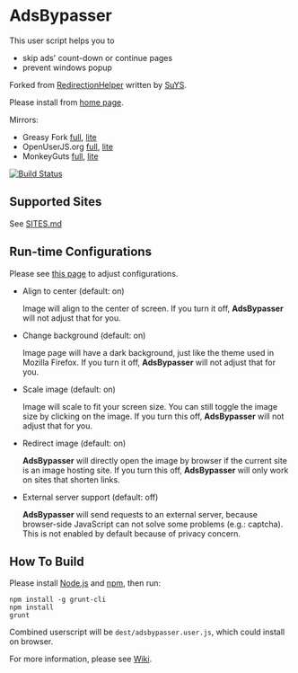 # AdsBypasser

This user script helps you to

* skip ads' count-down or continue pages
* prevent windows popup

Forked from [RedirectionHelper] written by [SuYS].

Please install from [home page][1].

Mirrors:

* Greasy Fork [full][2], [lite][3]
* OpenUserJS.org [full][4], [lite][5]
* MonkeyGuts [full][6], [lite][7]

[![Build Status][8]][9]


## Supported Sites

See [SITES.md](SITES.md)


## Run-time Configurations

Please see [this page][10] to adjust configurations.

* Align to center (default: on)

    Image will align to the center of screen.
    If you turn it off, **AdsBypasser** will not adjust that for you.

* Change background (default: on)

    Image page will have a dark background, just like the theme used in
    Mozilla Firefox.
    If you turn it off, **AdsBypasser** will not adjust that for you.

* Scale image (default: on)

    Image will scale to fit your screen size.
    You can still toggle the image size by clicking on the image.
    If you turn this off, **AdsBypasser** will not adjust that for you.

* Redirect image (default: on)

    **AdsBypasser** will directly open the image by browser if the
    current site is an image hosting site.
    If you turn this off, **AdsBypasser** will only work on sites that shorten links.

* External server support (default: off)

    **AdsBypasser** will send requests to an external server, because browser-side
    JavaScript can not solve some problems (e.g.: captcha).
    This is not enabled by default because of privacy concern.


## How To Build

Please install [Node.js] and [npm], then run:

```
npm install -g grunt-cli
npm install
grunt
```

Combined userscript will be `dest/adsbypasser.user.js`, which could install on
browser.

For more information, please see [Wiki].


[1]: https://adsbypasser.github.io/
[2]: https://greasyfork.org/scripts/4881-adsbypasser
[3]: https://greasyfork.org/scripts/4882-adsbypasserlite
[4]: https://openuserjs.org/scripts/legnaleurc/AdsBypasser
[5]: https://openuserjs.org/scripts/legnaleurc/AdsBypasserLite
[6]: https://monkeyguts.com/code.php?id=439
[7]: https://monkeyguts.com/code.php?id=440
[8]: https://travis-ci.org/adsbypasser/adsbypasser.png?branch=master,develop
[9]: https://travis-ci.org/adsbypasser/adsbypasser
[10]: https://adsbypasser.github.io/configure.html
[Node.js]: http://nodejs.org/
[npm]: https://npmjs.org/
[RedirectionHelper]: http://userscripts.org/scripts/show/69797
[SuYS]: http://userscripts.org/users/SuYS
[Wiki]: https://github.com/adsbypasser/adsbypasser/wiki
